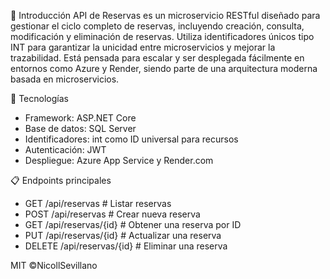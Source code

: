📌 Introducción
API de Reservas es un microservicio RESTful diseñado para gestionar el ciclo completo de reservas, 
incluyendo creación, consulta, modificación y eliminación de reservas. Utiliza identificadores 
únicos tipo INT para garantizar la unicidad entre microservicios y mejorar la trazabilidad. 
Está pensada para escalar y ser desplegada fácilmente en entornos como Azure y Render, siendo parte de 
una arquitectura moderna basada en microservicios.

🧱 Tecnologías
- Framework: ASP.NET Core
- Base de datos: SQL Server
- Identificadores: int como ID universal para recursos
- Autenticación: JWT 
- Despliegue: Azure App Service y Render.com

📋 Endpoints principales
- GET    /api/reservas            # Listar reservas
- POST   /api/reservas            # Crear nueva reserva
- GET    /api/reservas/{id}       # Obtener una reserva por ID
- PUT    /api/reservas/{id}       # Actualizar una reserva
- DELETE /api/reservas/{id}       # Eliminar una reserva


MIT ©NicollSevillano
